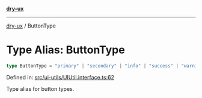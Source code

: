 [**dry-ux**](../README.md)

***

[dry-ux](../README.md) / ButtonType

# Type Alias: ButtonType

```ts
type ButtonType = "primary" | "secondary" | "info" | "success" | "warning" | "danger";
```

Defined in: [src/ui-utils/UIUtil.interface.ts:62](https://github.com/navedr/dry-ux/blob/caab991ee97f6aeffaf134cbc4d98e0b18f2cf6b/src/ui-utils/UIUtil.interface.ts#L62)

Type alias for button types.
